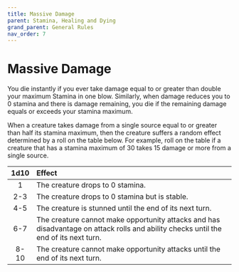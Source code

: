 ```yaml
---
title: Massive Damage
parent: Stamina, Healing and Dying
grand_parent: General Rules
nav_order: 7
---
```


# Massive Damage
You die instantly if you ever take damage equal to or greater than double your maximum Stamina in one blow. Similarly, when damage reduces you to 0 stamina and there is damage remaining, you die if the remaining damage equals or exceeds your stamina maximum.

When a creature takes damage from a single source equal to or greater than half its stamina maximum, then the creature suffers a random effect determined by a roll on the table below. For example, roll on the table if a creature that has a stamina maximum of 30 takes 15 damage or more from a single source.

| 1d10 | Effect |
|:----:|:-------|
| 1    | The creature drops to 0 stamina. |
| 2-3  | The creature drops to 0 stamina but is stable. |
| 4-5  | The creature is stunned until the end of its next turn. |
| 6-7  | The creature cannot make opportunity attacks and has disadvantage on attack rolls and ability checks until the end of its next turn. |
| 8-10 | The creature cannot make opportunity attacks until the end of its next turn. |
